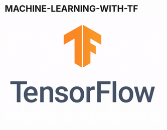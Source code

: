 # MACHINE-LEARNING-WITH-TF

<p align='center' width="100%">
  <img src="tensorflow-2.0logo.gif" alt="TENSOR-FLOW"/>
  </p>
